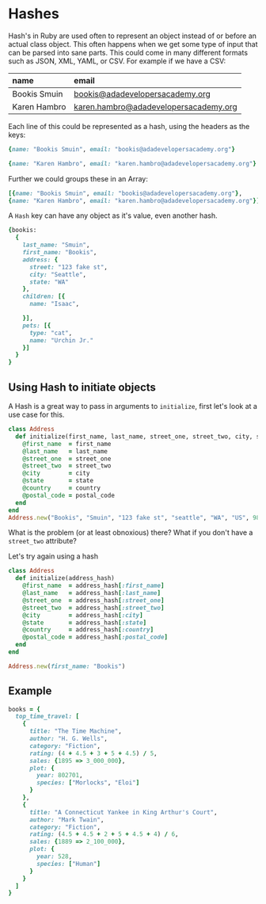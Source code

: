 # Hashes

Hash's in Ruby are used often to represent an object instead of or before an actual class object.
This often happens when we get some type of input that can be parsed into sane parts. This could come in many different formats such as JSON, XML, YAML, or CSV.
For example if we have a CSV:

| name              | email                                   |
|:------------------ |:----------------------------------------|
| Bookis Smuin   | bookis@adadevelopersacademy.org |
| Karen Hambro   | karen.hambro@adadevelopersacademy.org |

Each line of this could be represented as a hash, using the headers as the keys:

```ruby
{name: "Bookis Smuin", email: "bookis@adadevelopersacademy.org"}
```
```ruby
{name: "Karen Hambro", email: "karen.hambro@adadevelopersacademy.org"}
```

Further we could groups these in an Array:
```ruby
[{name: "Bookis Smuin", email: "bookis@adadevelopersacademy.org"},
{name: "Karen Hambro", email: "karen.hambro@adadevelopersacademy.org"}]
```

A `Hash` key can have any object as it's value, even another hash.

```ruby
{bookis:
  {
    last_name: "Smuin",
    first_name: "Bookis",
    address: {
      street: "123 fake st",
      city: "Seattle",
      state: "WA"
    },
    children: [{
      name: "Isaac",

    }],
    pets: [{
      type: "cat",
      name: "Urchin Jr."
    }]
  }
}
```
Using Hash to initiate objects
---------
A Hash is a great way to pass in arguments to `initialize`, first let's look at a use case for this.
```ruby
class Address
  def initialize(first_name, last_name, street_one, street_two, city, state, country, postal_code)
    @first_name  = first_name
    @last_name   = last_name
    @street_one  = street_one
    @street_two  = street_two
    @city        = city
    @state       = state
    @country     = country
    @postal_code = postal_code
  end
end
Address.new("Bookis", "Smuin", "123 fake st", "seattle", "WA", "US", 98102)
```

What is the problem (or at least obnoxious) there? What if you don't have a `street_two` attribute?

Let's try again using a hash
```ruby
class Address
  def initialize(address_hash)
    @first_name  = address_hash[:first_name]
    @last_name   = address_hash[:last_name]
    @street_one  = address_hash[:street_one]
    @street_two  = address_hash[:street_two]
    @city        = address_hash[:city]
    @state       = address_hash[:state]
    @country     = address_hash[:country]
    @postal_code = address_hash[:postal_code]
  end
end

Address.new(first_name: "Bookis")

```
Example
--------
```ruby
books = {
  top_time_travel: [
    {
      title: "The Time Machine",
      author: "H. G. Wells",
      category: "Fiction",
      rating: (4 + 4.5 + 3 + 5 + 4.5) / 5,
      sales: {1895 => 3_000_000},
      plot: {
        year: 802701,
        species: ["Morlocks", "Eloi"]
      }
    },
    {
      title: "A Connecticut Yankee in King Arthur's Court",
      author: "Mark Twain",
      category: "Fiction",
      rating: (4.5 + 4.5 + 2 + 5 + 4.5 + 4) / 6,
      sales: {1889 => 2_100_000},
      plot: {
        year: 528,
        species: ["Human"]
      }
    }
  ]
}
```
